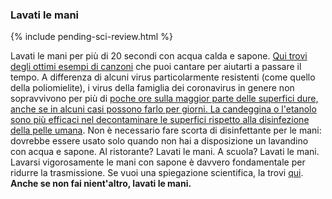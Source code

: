 ### Lavati le mani

{% include pending-sci-review.html %}

Lavati le mani per più di 20 secondi con acqua calda e sapone. [Qui trovi degli ottimi esempi di canzoni](https://www.seattletimes.com/life/wellness/coronavirus-prevention-10-awesome-tunes-to-sing-while-you-wash-your-hands/?utm_medium=social&utm_campaign=owned_echobox_tw_m&utm_source=Twitter#Echobox=1583369786) che puoi cantare per aiutarti a passare il tempo. A differenza di alcuni virus particolarmente resistenti (come quello della poliomielite), i virus della famiglia dei coronavirus in genere non sopravvivono per più di [poche ore sulla maggior parte delle superfici dure, anche se in alcuni casi possono farlo per giorni. La candeggina o l'etanolo sono più efficaci nel decontaminare le superfici rispetto alla disinfezione della pelle umana](https://www.journalofhospitalinfection.com/article/S0195-6701(20)30046-3/fulltext). Non è necessario fare scorta di disinfettante per le mani: dovrebbe essere usato solo quando non hai a disposizione un lavandino con acqua e sapone. Al ristorante? Lavati le mani. A scuola? Lavati le mani. Lavarsi vigorosamente le mani con sapone è davvero fondamentale per ridurre la trasmissione. Se vuoi una spiegazione scientifica, la trovi [qui](https://twitter.com/PalliThordarson/status/1236549305189597189).
**Anche se non fai nient'altro, lavati le mani.**
